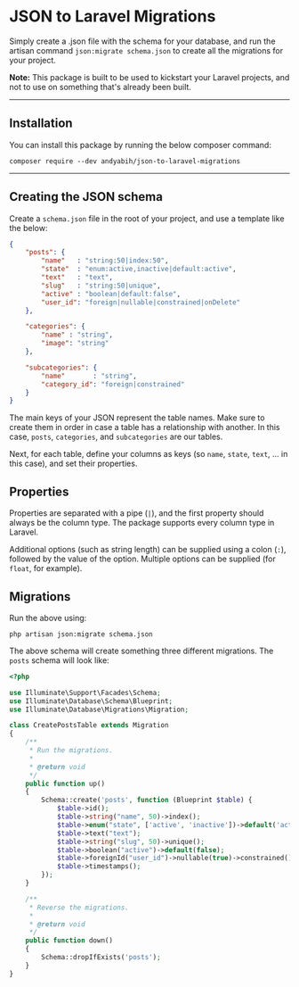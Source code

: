 # JSON to Laravel Migrations
Simply create a .json file with the schema for your database, and run the artisan command `json:migrate schema.json` to create all the migrations for your project.

**Note:** This package is built to be used to kickstart your Laravel projects, and not to use on something that's already been built.

----

## Installation
You can install this package by running the below composer command:
```
composer require --dev andyabih/json-to-laravel-migrations
```

----

## Creating the JSON schema
Create a `schema.json` file in the root of your project, and use a template like the below:
```json
{
    "posts": {
        "name"   : "string:50|index:50",
        "state"  : "enum:active,inactive|default:active",
        "text"   : "text",
        "slug"   : "string:50|unique",
        "active" : "boolean|default:false",
        "user_id": "foreign|nullable|constrained|onDelete"
    },

    "categories": {
        "name" : "string",
        "image": "string"
    },

    "subcategories": {
        "name"       : "string",
        "category_id": "foreign|constrained"
    }
}
```
The main keys of your JSON represent the table names. Make sure to create them in order in case a table has a relationship with another. In this case, `posts`, `categories`, and `subcategories` are our tables.

Next, for each table, define your columns as keys (so `name`, `state`, `text`, ... in this case), and set their properties.

## Properties
Properties are separated with a pipe (`|`), and the first property should always be the column type. The package supports every column type in Laravel. 

Additional options (such as string length) can be supplied using a colon (`:`), followed by the value of the option. Multiple options can be supplied (for `float`, for example).

## Migrations
Run the above using:
```
php artisan json:migrate schema.json
```

The above schema will create something three different migrations. The `posts` schema will look like:
```php
<?php

use Illuminate\Support\Facades\Schema;
use Illuminate\Database\Schema\Blueprint;
use Illuminate\Database\Migrations\Migration;

class CreatePostsTable extends Migration
{
    /**
     * Run the migrations.
     *
     * @return void
     */
    public function up()
    {
        Schema::create('posts', function (Blueprint $table) {
            $table->id();
            $table->string("name", 50)->index();
            $table->enum("state", ['active', 'inactive'])->default('active');
            $table->text("text");
            $table->string("slug", 50)->unique();
            $table->boolean("active")->default(false);
            $table->foreignId("user_id")->nullable(true)->constrained()->onDelete('cascade');
            $table->timestamps();
        });
    }

    /**
     * Reverse the migrations.
     *
     * @return void
     */
    public function down()
    {
        Schema::dropIfExists('posts');
    }
}
```








